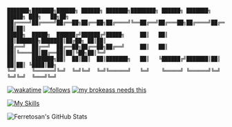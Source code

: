 ```
███████╗███████╗██████╗ ██████╗ ███████╗████████╗ ██████╗ ███████╗ █████╗ ███╗   ██╗██╗
██╔════╝██╔════╝██╔══██╗██╔══██╗██╔════╝╚══██╔══╝██╔═══██╗██╔════╝██╔══██╗████╗  ██║██║
█████╗  █████╗  ██████╔╝██████╔╝█████╗     ██║   ██║   ██║███████╗███████║██╔██╗ ██║██║
██╔══╝  ██╔══╝  ██╔══██╗██╔══██╗██╔══╝     ██║   ██║   ██║╚════██║██╔══██║██║╚██╗██║╚═╝
██║     ███████╗██║  ██║██║  ██║███████╗   ██║   ╚██████╔╝███████║██║  ██║██║ ╚████║██╗
╚═╝     ╚══════╝╚═╝  ╚═╝╚═╝  ╚═╝╚══════╝   ╚═╝    ╚═════╝ ╚══════╝╚═╝  ╚═╝╚═╝  ╚═══╝╚═╝
```
[![wakatime](https://wakatime.com/badge/user/f4e11d4c-f921-4227-b4e4-cec0bebda2de.svg)](https://wakatime.com/@f4e11d4c-f921-4227-b4e4-cec0bebda2de)
[![follows](https://img.shields.io/github/followers/ferretosan.svg?style=social&label=Follow&maxAge=2592000)](https://github.com/ferretosan)
[![my brokeass needs this](https://img.shields.io/badge/Ko--fi-F16061?style=for-the-badge&logo=ko-fi&logoColor=white)](https://ko-fi.com/ferretosan)





[![My Skills](https://skillicons.dev/icons?i=ableton,apple,bash,discord,css,github,html,javascript,vscode,ps,pr)](https://skill-icons-builder.vercel.app/)

![Ferretosan's GitHub Stats](https://github-readme-stats.vercel.app/api?username=Ferretosan&show_icons=true&theme=tokyonight&icon_color=ff79c6&outline=false)
